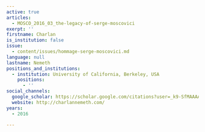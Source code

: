 ```yaml
---
active: true
articles:
  - MOSCO_2016_03_the-legacy-of-serge-moscovici
exerpt: ''
firstname: Charlan
is_institution: false
issue:
  - content/issues/hommage-serge-moscovici.md
language: null
lastname: Nemeth
positions_and_institutions:
  - institution: University of California, Berkeley, USA
    positions:
      - ''
social_channels:
  google_scholar: https://scholar.google.com/citations?user=_k9-SfMAAAAJ&hl=en
  website: http://charlannemeth.com/
years:
  - 2016

---
```

